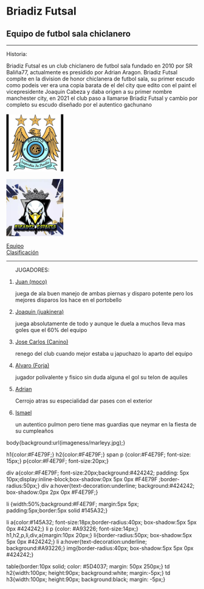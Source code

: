 <html>
<head>
<title> Briadiz Futsal</title>

<link rel="stylesheet" type="text/css"href="estilos.css"/>
</head>

<body> 
<h1> Briadiz Futsal</h1>
<h2>Equipo de futbol sala chiclanero</h2>
<hr><span>
<p> Historia:</p></span>
<p> Briadiz Futsal es un club chiclanero de futbol sala fundado en 2010 por SR Baliña77, actualmente es presidido por Adrian Aragon. Briadiz Futsal compite en la division de honor chiclanera de futbol sala, su primer escudo como podeis ver era una copia barata de el del city que edito con el paint el vicepresidente Joaquin Cabeza y daba origen a su primer nombre manchester city, en 2021 el club paso a llamarse Briadiz Futsal y cambio por completo su escudo diseñado por el autentico gachunano
<br><br><img src="imageness/briz.jpg" alt="logotipo" title =" foto realizada por jc"  width="150" height= "150"/> <br><br><img src="imageness/newescu.jpg" alt="logotipo" title =" foto realizada por jc"  width="150" height= "150"/>	<br>
<div><a target ="_blank" href ="http://www.futsalchiclana.com/mod/soccer/team.aspx?itm=114055"> Equipo </a> <!--con BR saltamos al siguiente parrafo-->
</div><div><a href ="http://www.futsalchiclana.com/mod/soccer/situation.aspx?itm=11220"> Clasificación</a></div>

<hr>
<ol>
<p> JUGADORES:</p>
<li> <a href="imageness/juan.jpg">Juan (moco) </a> <p>juega de ala buen manejo de ambas piernas y disparo potente pero los mejores disparos los hace en el portobello</p></li>
<li> <a href="imageness/joaky.jpg">Joaquin (juakinera)</a><p> juega absolutamente de todo y aunque le duela a muchos lleva mas goles que el 60% del equipo</p></li>
<li> <a href="imageness/jc.jpg">Jose Carlos (Canino)</a><p> renego del club cuando mejor estaba u  japuchazo lo aparto del equipo</p> </li>
<li> <a href="imageness/foa.jpg">Alvaro (Forja)</a><p> jugador polivalente y fisico sin duda alguna el gol su telon de aquiles</p> </li>
<li> <a href="imageness/adri.jpg">Adrian </a><p> Cerrojo atras su especialidad dar pases con el exterior</p> </li>
<li> <a href="imageness/isma.jpg">Ismael </a><p>un autentico pulmon pero tiene mas guardias que neymar en la fiesta de su cumpleaños</p> </li>
</ol>


</body>
</html>


body{background:url(imageness/marleyy.jpg);}

h1{color:#F4E79F;}
h2{color:#F4E79F;}
span p {color:#F4E79F; font-size: 15px;}
	p{color:#F4E79F; font-size:20px;}
	
div a{color:#F4E79F; font-size:20px;background:#424242; padding: 5px 10px;display:inline-block;box-shadow:0px 5px 0px #F4E79F ;border-radius:50px;}
div a:hover{text-decoration:underline; background:#424242; box-shadow:0px 2px 0px #F4E79F;}

li {width:50%;background:#F4E79F; margin:5px 5px; padding:5px;border:5px solid #145A32;}

li a{color:#145A32; font-size:18px;border-radius:40px; box-shadow:5px 5px 0px #424242;}
li p {color: #A93226; font-size:14px;}
h1,h2,p,li,div,a{margin:10px 20px;}
li{border-radius:50px; box-shadow:5px 5px 0px #424242;}
li a:hover{text-decoration:underline; background:#A93226;}
img{border-radius:40px; box-shadow:5px 5px 0px #424242;}

table{border:10px solid; color: #5D4037; margin: 50px 250px;}
td h2{width:100px; height:90px; background:white;  margin:-5px;}
td h3{width:100px; height:90px; background:black; margin: -5px;}
